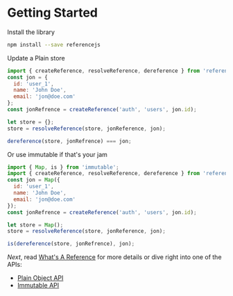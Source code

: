 # Getting Started

Install the library
```sh
npm install --save referencejs
```

Update a Plain store
```js
import { createReference, resolveReference, dereference } from 'referencejs';
const jon = {
  id: 'user_1',
  name: 'John Doe',
  email: 'jon@doe.com'
};
const jonRefrence = createReference('auth', 'users', jon.id);

let store = {};
store = resolveReference(store, jonReference, jon);

dereference(store, jonRefrence) === jon;
```

Or use immutable if that's your jam

```js
import { Map, is } from 'immutable';
import { createReference, resolveReference, dereference } from 'referencejs/immutable';
const jon = Map({
  id: 'user_1',
  name: 'John Doe',
  email: 'jon@doe.com'
});
const jonRefrence = createReference('auth', 'users', jon.id);

let store = Map();
store = resolveReference(store, jonReference, jon);

is(dereference(store, jonRefrence), jon);
```

_Next_, read [What's A Reference](Reference.md) for more details or dive right into one of the APIs:

- [Plain Object API](PlainApi.md)
- [Immutable API](ImmutableApi.md)
